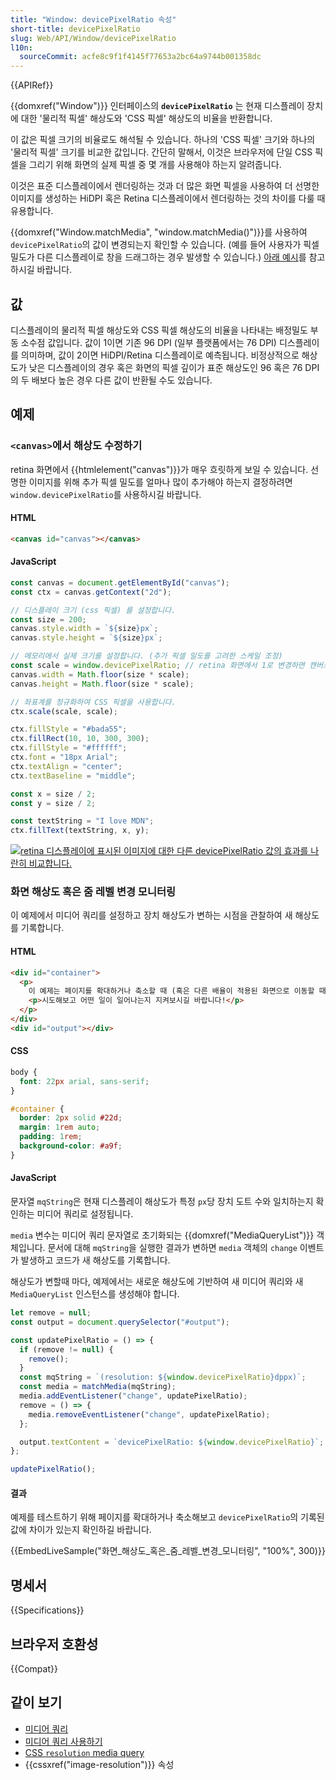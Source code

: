 ```yaml
---
title: "Window: devicePixelRatio 속성"
short-title: devicePixelRatio
slug: Web/API/Window/devicePixelRatio
l10n:
  sourceCommit: acfe8c9f1f4145f77653a2bc64a9744b001358dc
---
```


{{APIRef}}

{{domxref("Window")}} 인터페이스의 **`devicePixelRatio`** 는 현재 디스플레이 장치에 대한 '물리적 픽셀' 해상도와 'CSS 픽셀' 해상도의 비율을 반환합니다.

이 값은 픽셀 크기의 비율로도 해석될 수 있습니다. 하나의 'CSS 픽셀' 크기와 하나의 '물리적 픽셀' 크기를 비교한 값입니다. 간단히 말해서, 이것은 브라우저에 단일 CSS 픽셀을 그리기 위해 화면의 실제 픽셀 중 몇 개를 사용해야 하는지 알려줍니다.

이것은 표준 디스플레이에서 렌더링하는 것과 더 많은 화면 픽셀을 사용하여 더 선명한 이미지를 생성하는 HiDPI 혹은 Retina 디스플레이에서 렌더링하는 것의 차이를 다룰 때 유용합니다.

{{domxref("Window.matchMedia", "window.matchMedia()")}}를 사용하여 `devicePixelRatio`의 값이 변경되는지 확인할 수 있습니다. (예를 들어 사용자가 픽셀 밀도가 다른 디스플레이로 창을 드래그하는 경우 발생할 수 있습니다.) [아래 예시](#화면_해상도_혹은_줌_레벨_변경_모니터링)를 참고하시길 바랍니다.

## 값

디스플레이의 물리적 픽셀 해상도와 CSS 픽셀 해상도의 비율을 나타내는 배정밀도 부동 소수점 값입니다. 값이 1이면 기존 96 DPI (일부 플랫폼에서는 76 DPI) 디스플레이를 의미하며, 값이 2이면 HiDPI/Retina 디스플레이로 예측됩니다. 비정상적으로 해상도가 낮은 디스플레이의 경우 혹은 화면의 픽셀 깊이가 표준 해상도인 96 혹은 76 DPI의 두 배보다 높은 경우 다른 값이 반환될 수도 있습니다.

## 예제

### `<canvas>`에서 해상도 수정하기

retina 화면에서 {{htmlelement("canvas")}}가 매우 흐릿하게 보일 수 있습니다. 선명한 이미지를 위해 추가 픽셀 밀도를 얼마나 많이 추가해야 하는지 결정하려면 `window.devicePixelRatio`를 사용하시길 바랍니다.

#### HTML

```html
<canvas id="canvas"></canvas>
```

#### JavaScript

```js
const canvas = document.getElementById("canvas");
const ctx = canvas.getContext("2d");

// 디스플레이 크기 (css 픽셀) 를 설정합니다.
const size = 200;
canvas.style.width = `${size}px`;
canvas.style.height = `${size}px`;

// 메모리에서 실제 크기를 설정합니다. (추가 픽셀 밀도를 고려한 스케일 조정)
const scale = window.devicePixelRatio; // retina 화면에서 1로 변경하면 캔버스가 흐릿하게 표시됩니다.
canvas.width = Math.floor(size * scale);
canvas.height = Math.floor(size * scale);

// 좌표계를 정규화하여 CSS 픽셀을 사용합니다.
ctx.scale(scale, scale);

ctx.fillStyle = "#bada55";
ctx.fillRect(10, 10, 300, 300);
ctx.fillStyle = "#ffffff";
ctx.font = "18px Arial";
ctx.textAlign = "center";
ctx.textBaseline = "middle";

const x = size / 2;
const y = size / 2;

const textString = "I love MDN";
ctx.fillText(textString, x, y);
```

[![retina 디스플레이에 표시된 이미지에 대한 다른 devicePixelRatio 값의 효과를 나란히 비교합니다.](devicepixelration_diff.jpg)](devicepixelration_diff.jpg)

### 화면 해상도 혹은 줌 레벨 변경 모니터링

이 예제에서 미디어 쿼리를 설정하고 장치 해상도가 변하는 시점을 관찰하여 새 해상도를 기록합니다.

#### HTML

```html
<div id="container">
  <p>
    이 예제는 페이지를 확대하거나 축소할 때 (혹은 다른 배율이 적용된 화면으로 이동할 때) <code>devicePixelRatio</code> 속성 값에 미치는 영향를 보여줍니다.</p>
    <p>시도해보고 어떤 일이 일어나는지 지켜보시길 바랍니다!</p>
  </p>
</div>
<div id="output"></div>
```

#### CSS

```css
body {
  font: 22px arial, sans-serif;
}

#container {
  border: 2px solid #22d;
  margin: 1rem auto;
  padding: 1rem;
  background-color: #a9f;
}
```

#### JavaScript

문자열 `mqString`은 현재 디스플레이 해상도가 특정 `px`당 장치 도트 수와 일치하는지 확인하는 미디어 쿼리로 설정됩니다.

`media` 변수는 미디어 쿼리 문자열로 초기화되는 {{domxref("MediaQueryList")}} 객체입니다. 문서에 대해 `mqString`을 실행한 결과가 변하면 `media` 객체의 `change` 이벤트가 발생하고 코드가 새 해상도를 기록합니다.

해상도가 변할때 마다, 예제에서는 새로운 해상도에 기반하여 새 미디어 쿼리와 새 `MediaQueryList` 인스턴스를 생성해야 합니다.

```js
let remove = null;
const output = document.querySelector("#output");

const updatePixelRatio = () => {
  if (remove != null) {
    remove();
  }
  const mqString = `(resolution: ${window.devicePixelRatio}dppx)`;
  const media = matchMedia(mqString);
  media.addEventListener("change", updatePixelRatio);
  remove = () => {
    media.removeEventListener("change", updatePixelRatio);
  };

  output.textContent = `devicePixelRatio: ${window.devicePixelRatio}`;
};

updatePixelRatio();
```

#### 결과

예제를 테스트하기 위해 페이지를 확대하거나 축소해보고 `devicePixelRatio`의 기록된 값에 차이가 있는지 확인하길 바랍니다.

{{EmbedLiveSample("화면_해상도_혹은_줌_레벨_변경_모니터링", "100%", 300)}}

## 명세서

{{Specifications}}

## 브라우저 호환성

{{Compat}}

## 같이 보기

- [미디어 쿼리](/ko/docs/Web/CSS/CSS_media_queries)
- [미디어 쿼리 사용하기](/ko/docs/Web/CSS/CSS_media_queries/Using_media_queries)
- [CSS `resolution` media query](/ko/docs/Web/CSS/@media/resolution)
- {{cssxref("image-resolution")}} 속성
